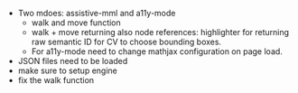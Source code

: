 * Two mdoes: assistive-mml and a11y-mode
  * walk and move function
  * walk + move returning also node references: highlighter for returning raw
    semantic ID for CV to choose bounding boxes.
  * For a11y-mode need to change mathjax configuration on page load.
* JSON files need to be loaded
* make sure to setup engine
* fix the walk function
